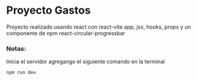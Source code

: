 # Proyecto Gastos

Proyecto realizado usando react con react-vite app, jsx, hooks, props y un componente de npm react-circular-progressbar


### Notas:
Inicia el servidor agregango el siguiente comando en la terminal

```
npm run dev